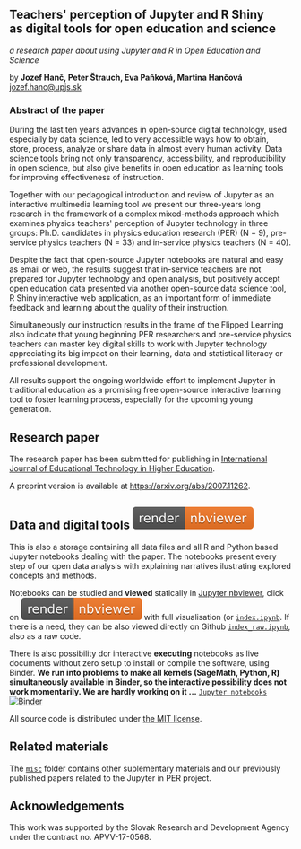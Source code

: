 ## Teachers' perception of Jupyter and R Shiny <br/>as digital tools for open education and science 
*a research paper about using Jupyter and R in Open Education and Science*

by **Jozef Hanč, Peter Štrauch, Eva Paňková, Martina Hančová**  
<jozef.hanc@upjs.sk>

### Abstract of the paper

During the last ten years advances in open-source digital technology, used especially by data 
science, led to very accessible ways how to obtain, store, process, analyze or share data in almost 
every human activity. Data science tools bring not only transparency, accessibility, and reproducibility in open science, but also give benefits in open education as learning tools for improving effectiveness of instruction.

Together with our pedagogical introduction and review of Jupyter as an interactive multimedia learning tool we present our three-years long research in the framework of a complex mixed-methods approach which examines physics teachers' perception of Jupyter technology in three groups: Ph.D. candidates in physics education research (PER) (N = 9), pre-service physics teachers (N = 33) and in-service physics teachers (N = 40).

Despite the fact that open-source Jupyter notebooks are natural and easy as email or web, the results suggest that in-service teachers are not prepared for Jupyter technology and open analysis, but positively accept open education data presented via another open-source data science tool, R Shiny interactive web application, as an important form of immediate feedback and learning
about the quality of their instruction. 

Simultaneously our instruction results in the frame of the Flipped Learning also indicate that young beginning PER researchers and pre-service physics teachers can master key digital skills to work with 
Jupyter technology appreciating its big impact on their learning, data and statistical 
literacy or professional development.

All results support the ongoing worldwide effort to implement Jupyter in traditional education as a promising free open-source interactive learning tool to foster learning process, especially for the upcoming young generation.

## Research paper 
The research paper has been submitted for publishing in [International Journal of Educational Technology in Higher Education](https://educationaltechnologyjournal.springeropen.com/).

A preprint version is available at <https://arxiv.org/abs/2007.11262>.

## Data and digital tools [![render in nbviewer](misc/nbviewer_badge.svg)](https://nbviewer.jupyter.org/github/JupyterPER/Open-Education-Science/blob/master/index.ipynb)

This is also a storage containing all data files and all R and Python based Jupyter notebooks dealing with the paper.
The notebooks present every step of our open data analysis with explaining narratives ilustrating explored concepts and methods. 

Notebooks can be studied and **viewed** statically in [Jupyter nbviewer](https://nbviewer.jupyter.org/), click on [![render in nbviewer](misc/nbviewer_badge.svg)](https://nbviewer.jupyter.org/github/JupyterPER/Open-Education-Science/blob/master/index.ipynb) with full visualisation (or [`index.ipynb`](https://nbviewer.jupyter.org/github/JupyterPER/Open-Education-Science/blob/master/index.ipynb). If there is a need, they can be also viewed directly on Github [`index_raw.ipynb`](index.ipynb), also as a raw code. 

There is also possibility dor interactive **executing** notebooks as live documents without zero setup to install or compile the software,
using Binder. 
**We run into problems to make all kernels (SageMath, Python, R) simultaneously available in Binder, so the interactive possibility does not work momentarily. We are hardly working on it ...** [`Jupyter notebooks`](https://mybinder.org/v2/gh/) [![Binder](https://mybinder.org/badge_logo.svg)](https://mybinder.org/v2/gh/)

All source code is distributed under [the MIT license](https://choosealicense.com/licenses/mit/).

## Related materials

The [`misc`](misc) folder contains other suplementary materials and our previously published papers related to the Jupyter in PER project.

## Acknowledgements

This work was supported by the Slovak Research and Development Agency under the contract no. APVV-17-0568.
